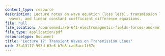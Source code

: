 ```yaml
---
content_type: resource
description: Lecture notes on wave equation (loss less), transmission line transient
  waves, and linear constant coefficient difference equations.
file: null
file_location: /coursemedia/6-641-electromagnetic-fields-forces-and-motion-spring-2009/35a13117993d63e6b7e8cad5acc1f67c_MIT6_641s09_lec17.pdf
file_type: application/pdf
resourcetype: Document
title: 'Lecture 17: Transient Waves on Transmission Lines'
uid: 35a13117-993d-63e6-b7e8-cad5acc1f67c
---
```

